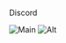 Discord

![Main](https://discord.c99.nl/widget/theme-2/1117912133770952935.png)
![Alt](https://discord.c99.nl/widget/theme-2/1152509568467861525.png)
